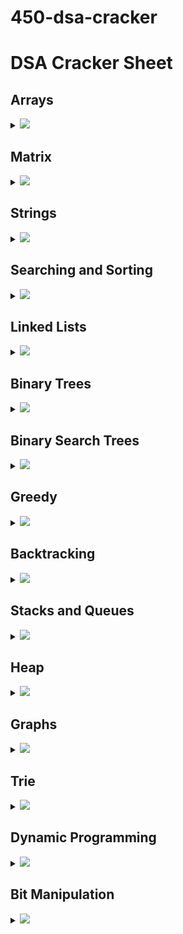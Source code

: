 # 450-dsa-cracker

<!--
<h2 id="index">Index :</h2>
<ol>
    <li><a href="#array"> Arrays</a></li>
    <li><a href="#matrix"> Matrix</a></li>
    <li><a href="#string"> Strings</a></li>
    <li><a href="#sns"> Searching & Sorting</a></li>
    <li><a href="#linkedlist"> LinkedList</a></li>
    <li><a href="#binarytrees"> Binary Trees</a></li>
    <li><a href="#bst"> Binary Search Trees</a></li>
    <li><a href="#greedy"> Greedy</a></li>
    <li><a href="#backtracking"> BackTracking</a></li>
    <li><a href="#snq"> Stacks & Queues</a></li>
    <li><a href="#heap"> Heap</a></li>
    <li><a href="#graph"> Graph</a></li>
    <li><a href="#trie"> Trie</a></li>
    <li><a href="#dp"> Dynamic Programming</a></li>
    <li><a href="#bm"> Bit Manipulation</a></li>
</ol>

` Recommended: Please solve it on “PRACTICE ” first, before moving on to the solution. `

-->

# DSA Cracker Sheet

## Arrays

<details>

<summary><img id="array" src="https://img.shields.io/badge/Arrays-36-brightgreen?style=for-the-badge"></summary>

| Topic: | Problem                                                                                                                                           |                                                              Solutions                                                               |
| :----: | ------------------------------------------------------------------------------------------------------------------------------------------------- | :----------------------------------------------------------------------------------------------------------------------------------: |
| Array  | Reverse the array                                                                                                                                 |                                                                 <->                                                                  |
| Array  | Find the maximum and minimum element in an array                                                                                                  |                                                                 <->                                                                  |
| Array  | Find the "Kth" max and min element of an array                                                                                                    |                                                                 <->                                                                  |
| Array  | Given an array which consists of only 0, 1 and 2. Sort the array without using any sorting algo                                                   |                                                                 <->                                                                  |
| Array  | Move all the negative elements to one side of the array                                                                                           |                                                                 <->                                                                  |
| Array  | Find the Union and Intersection of the two sorted arrays.                                                                                         |                                                                 <->                                                                  |
| Array  | Write a program to cyclically rotate an array by one.                                                                                             |                                                                 <->                                                                  |
| Array  | find Largest sum contiguous Subarray [V. IMP]                                                                                                     |                                                                 <->                                                                  |
| Array  | Minimise the maximum difference between heights [V.IMP]                                                                                           |                                                                 <->                                                                  |
| Array  | Minimum no. of Jumps to reach end of an array                                                                                                     |                                                                 <->                                                                  |
| Array  | find duplicate in an array of N+1 Integers                                                                                                        |                                                                 <->                                                                  |
| Array  | Merge 2 sorted arrays without using Extra space.                                                                                                  |                                                                 <->                                                                  |
| Array  | Kadane's Algo [V.V.V.V.V IMP]                                                                                                                     |                                                                 <->                                                                  |
| Array  | Merge Intervals                                                                                                                                   |                                                                 <->                                                                  |
| Array  | Next Permutation                                                                                                                                  |                                                                 <->                                                                  |
| Array  | Count Inversion                                                                                                                                   |                                                                 <->                                                                  |
| Array  | [Best time to buy and Sell stock](https://www.geeksforgeeks.org/best-time-to-buy-and-sell-stock/)                                                 |             [![](https://img.shields.io/badge/Solution-green)](./01-Arrays/arrays_17_Best_time_to_buy_and_Sell_stock.py)             |
| Array  | find all pairs on integer array whose sum is equal to given number                                                                                |                                                                 <->                                                                  |
| Array  | find common elements In 3 sorted arrays                                                                                                           |                                                                 <->                                                                  |
| Array  | Rearrange the array in alternating positive and negative items with O(1) extra space                                                              |                                                                 <->                                                                  |
| Array  | Find if there is any subarray with sum equal to 0                                                                                                 |                                                                 <->                                                                  |
| Array  | Find factorial of a large number                                                                                                                  |                                                                 <->                                                                  |
| Array  | find maximum product subarray                                                                                                                     |                                                                 <->                                                                  |
| Array  | Find longest coinsecutive subsequence                                                                                                             |                                                                 <->                                                                  |
| Array  | Given an array of size n and a number k, fin all elements that appear more than " n/k " times.                                                    |                                                                 <->                                                                  |
| Array  | Maximum profit by buying and selling a share atmost twice                                                                                         |                                                                 <->                                                                  |
| Array  | Find whether an array is a subset of another array                                                                                                |                                                                 <->                                                                  |
| Array  | Find the triplet that sum to a given value                                                                                                        |                                                                 <->                                                                  |
| Array  | Trapping Rain water problem                                                                                                                       |                                                                 <->                                                                  |
| Array  | Chocolate Distribution problem                                                                                                                    |                                                                 <->                                                                  |
| Array  | Smallest Subarray with sum greater than a given value                                                                                             |                                                                 <->                                                                  |
| Array  | [Three way partitioning of an array around a given value](https://www.geeksforgeeks.org/three-way-partitioning-of-an-array-around-a-given-range/) | [![](https://img.shields.io/badge/Solution-green)](./01-Arrays/arrays_32_Three_way_partitioning_of_an_array_around_a_given_value.py) |
| Array  | Minimum swaps required bring elements less equal K together                                                                                       |                                                                 <->                                                                  |
| Array  | Minimum no. of operations required to make an array palindrome                                                                                    |                                                                 <->                                                                  |
| Array  | Median of 2 sorted arrays of equal size                                                                                                           |                                                                 <->                                                                  |
| Array  | Median of 2 sorted arrays of different size                                                                                                       |                                                                 <->                                                                  |

</details>

## Matrix

<details>

<summary><img id="matrix" src="https://img.shields.io/badge/Matrix-10-yellow?style=for-the-badge"></summary>

| Topic: | Problem                                                                                                                |                                                                    Solutions                                                                    |
| :----: | ---------------------------------------------------------------------------------------------------------------------- | :---------------------------------------------------------------------------------------------------------------------------------------------: |
| Matrix | Spiral traversal on a Matrix                                                                                           |                                                                       <->                                                                       |
| Matrix | Search an element in a matriix                                                                                         |                                                                       <->                                                                       |
| Matrix | Find median in a row wise sorted matrix                                                                                |                                                                       <->                                                                       |
| Matrix | Find row with maximum no. of 1's                                                                                       |                                                                       <->                                                                       |
| Matrix | [Print elements in sorted order using row-column wise sorted matrix](https://www.geeksforgeeks.org/sort-given-matrix/) | [![](https://img.shields.io/badge/Solution-green)](./02-Matrix/matrix_05_Print_elements_in_sorted_order_using_row_column_wise_sorted_matrix.py) |
| Matrix | Maximum size rectangle                                                                                                 |                                                                       <->                                                                       |
| Matrix | Find a specific pair in matrix                                                                                         |                                                                       <->                                                                       |
| Matrix | Rotate matrix by 90 degrees                                                                                            |                                                                       <->                                                                       |
| Matrix | Kth smallest element in a row-cpumn wise sorted matrix                                                                 |                                                                       <->                                                                       |
| Matrix | Common elements in all rows of a given matrix                                                                          |                                                                       <->                                                                       |

</details>

## Strings

<details>

<summary><img id="string" src="https://img.shields.io/badge/String-42-orange?style=for-the-badge"></summary>

| Topic: | Problem                                                                                                                     |                                                           Solutions                                                            |
| :----: | --------------------------------------------------------------------------------------------------------------------------- | :----------------------------------------------------------------------------------------------------------------------------: |
| String | Reverse a String                                                                                                            |                                                              <->                                                               |
| String | Check whether a String is Palindrome or not                                                                                 |                                                              <->                                                               |
| String | Find Duplicate characters in a string                                                                                       |                                                              <->                                                               |
| String | Why strings are immutable in Java?                                                                                          |                                                              <->                                                               |
| String | Write a Code to check whether one string is a rotation of another                                                           |                                                              <->                                                               |
| String | Write a Program to check whether a string is a valid shuffle of two strings or not                                          |                                                              <->                                                               |
| String | Count and Say problem                                                                                                       |                                                              <->                                                               |
| String | Write a program to find the longest Palindrome in a string.[ Longest palindromic Substring]                                 |                                                              <->                                                               |
| String | Find Longest Recurring Subsequence in String                                                                                |                                                              <->                                                               |
| String | Print all Subsequences of a string.                                                                                         |                                                              <->                                                               |
| String | Print all the permutations of the given string                                                                              |                                                              <->                                                               |
| String | Split the Binary string into two substring with equal 0’s and 1’s                                                           |                                                              <->                                                               |
| String | Word Wrap Problem [VERY IMP].                                                                                               |                                                              <->                                                               |
| String | EDIT Distance [Very Imp]                                                                                                    |                                                              <->                                                               |
| String | Find next greater number with same set of digits. [Very Very IMP]                                                           |                                                              <->                                                               |
| String | Balanced Parenthesis problem.[Imp]                                                                                          |                                                              <->                                                               |
| String | Word break Problem[ Very Imp]                                                                                               |                                                              <->                                                               |
| String | Rabin Karp Algo                                                                                                             |                                                              <->                                                               |
| String | KMP Algo                                                                                                                    |                                                              <->                                                               |
| String | Convert a Sentence into its equivalent mobile numeric keypad sequence.                                                      |                                                              <->                                                               |
| String | Minimum number of bracket reversals needed to make an expression balanced.                                                  |                                                              <->                                                               |
| String | Count All Palindromic Subsequence in a given String.                                                                        |                                                              <->                                                               |
| String | Count of number of given string in 2D character array                                                                       |                                                              <->                                                               |
| String | Search a Word in a 2D Grid of characters.                                                                                   |                                                              <->                                                               |
| String | Boyer Moore Algorithm for Pattern Searching.                                                                                |                                                              <->                                                               |
| String | Converting Roman Numerals to Decimal                                                                                        |                                                              <->                                                               |
| String | Longest Common Prefix                                                                                                       |                                                              <->                                                               |
| String | [Number of flips to make binary string alternate](https://www.geeksforgeeks.org/number-flips-make-binary-string-alternate/) | [![](https://img.shields.io/badge/Solution-green)](./03-Strings/strings_28_Number_of_flips_to_make_binary_string_alternate.py) |
| String | Find the first repeated word in string.                                                                                     |                                                              <->                                                               |
| String | Minimum number of swaps for bracket balancing.                                                                              |                                                              <->                                                               |
| String | Find the longest common subsequence between two strings.                                                                    |                                                              <->                                                               |
| String | Program to generate all possible valid IP addresses from given string.                                                      |                                                              <->                                                               |
| String | Write a program tofind the smallest window that contains all characters of string itself.                                   |                                                              <->                                                               |
| String | Rearrange characters in a string such that no two adjacent are same                                                         |                                                              <->                                                               |
| String | Minimum characters to be added at front to make string palindrome                                                           |                                                              <->                                                               |
| String | Given a sequence of words, print all anagrams together                                                                      |                                                              <->                                                               |
| String | Find the smallest window in a string containing all characters of another string                                            |                                                              <->                                                               |
| String | Recursively remove all adjacent duplicates                                                                                  |                                                              <->                                                               |
| String | String matching where one string contains wildcard characters                                                               |                                                              <->                                                               |
| String | Function to find Number of customers who could not get a computer                                                           |                                                              <->                                                               |
| String | Transform One String to Another using Minimum Number of Given Operation                                                     |                                                              <->                                                               |
| String | Check if two given strings are isomorphic to each other                                                                     |                                                              <->                                                               |
| String | Recursively print all sentences that can be formed from list of word lists                                                  |                                                              <->                                                               |

</details>

## Searching and Sorting

<details>

<summary><img id="sns" src="https://img.shields.io/badge/Searching_&_Sorting-36-red?style=for-the-badge"></summary>

|       Topic:        | Problem                                                                                                         |                                                                    Solutions                                                                     |
| :-----------------: | --------------------------------------------------------------------------------------------------------------- | :----------------------------------------------------------------------------------------------------------------------------------------------: |
| Searching & Sorting | Find first and last positions of an element in a sorted array                                                   |                                                                       <->                                                                        |
| Searching & Sorting | Find a Fixed Point (Value equal to index) in a given array                                                      |                                                                       <->                                                                        |
| Searching & Sorting | Search in a rotated sorted array                                                                                |                                                                       <->                                                                        |
| Searching & Sorting | square root of an integer                                                                                       |                                                                       <->                                                                        |
| Searching & Sorting | Maximum and minimum of an array using minimum number of comparisons                                             |                                                                       <->                                                                        |
| Searching & Sorting | Optimum location of point to minimize total distance                                                            |                                                                       <->                                                                        |
| Searching & Sorting | Find the repeating and the missing                                                                              |                                                                       <->                                                                        |
| Searching & Sorting | find majority element                                                                                           |                                                                       <->                                                                        |
| Searching & Sorting | Searching in an array where adjacent differ by at most k                                                        |                                                                       <->                                                                        |
| Searching & Sorting | find a pair with a given difference                                                                             |                                                                       <->                                                                        |
| Searching & Sorting | find four elements that sum to a given value                                                                    |                                                                       <->                                                                        |
| Searching & Sorting | maximum sum such that no 2 elements are adjacent                                                                |                                                                       <->                                                                        |
| Searching & Sorting | Count triplet with sum smaller than a given value                                                               |                                                                       <->                                                                        |
| Searching & Sorting | merge 2 sorted arrays                                                                                           |                                                                       <->                                                                        |
| Searching & Sorting | print all subarrays with 0 sum                                                                                  |                                                                       <->                                                                        |
| Searching & Sorting | Product array Puzzle                                                                                            |                                                                       <->                                                                        |
| Searching & Sorting | [Sort array according to count of set bits](https://www.geeksforgeeks.org/sort-array-according-count-set-bits/) | [![](https://img.shields.io/badge/Solution-green)](./04-Searching&Sorting/searching_and_sorting_17_Sort_array_according_to_count_of_set_bits.py) |
| Searching & Sorting | minimum no. of swaps required to sort the array                                                                 |                                                                       <->                                                                        |
| Searching & Sorting | Bishu and Soldiers                                                                                              |                                                                       <->                                                                        |
| Searching & Sorting | Rasta and Kheshtak                                                                                              |                                                                       <->                                                                        |
| Searching & Sorting | Kth smallest number again                                                                                       |                                                                       <->                                                                        |
| Searching & Sorting | Find pivot element in a sorted array                                                                            |                                                                       <->                                                                        |
| Searching & Sorting | K-th Element of Two Sorted Arrays                                                                               |                                                                       <->                                                                        |
| Searching & Sorting | Aggressive cows                                                                                                 |                                                                       <->                                                                        |
| Searching & Sorting | Book Allocation Problem                                                                                         |                                                                       <->                                                                        |
| Searching & Sorting | EKOSPOJ:                                                                                                        |                                                                       <->                                                                        |
| Searching & Sorting | Job Scheduling Algo                                                                                             |                                                                       <->                                                                        |
| Searching & Sorting | Missing Number in AP                                                                                            |                                                                       <->                                                                        |
| Searching & Sorting | Smallest number with atleastn trailing zeroes infactorial                                                       |                                                                       <->                                                                        |
| Searching & Sorting | Painters Partition Problem:                                                                                     |                                                                       <->                                                                        |
| Searching & Sorting | ROTI-Prata SPOJ                                                                                                 |                                                                       <->                                                                        |
| Searching & Sorting | DoubleHelix SPOJ                                                                                                |                                                                       <->                                                                        |
| Searching & Sorting | Subset Sums                                                                                                     |                                                                       <->                                                                        |
| Searching & Sorting | Findthe inversion count                                                                                         |                                                                       <->                                                                        |
| Searching & Sorting | Implement Merge-sort in-place                                                                                   |                                                                       <->                                                                        |
| Searching & Sorting | Partitioning and Sorting Arrays with Many Repeated Entries                                                      |                                                                       <->                                                                        |

</details>

## Linked Lists

<details>

<summary><img id="linkedlist" src="https://img.shields.io/badge/Linked_List-36-blue?style=for-the-badge"></summary>

|   Topic:   | Problem                                                                                      |                                                     Solutions                                                     |
| :--------: | -------------------------------------------------------------------------------------------- | :---------------------------------------------------------------------------------------------------------------: |
| LinkedList | Write a Program to reverse the Linked List. (Both Iterative and recursive)                   |                                                        <->                                                        |
| LinkedList | Reverse a Linked List in group of Given Size. [Very Imp]                                     |                                                        <->                                                        |
| LinkedList | Write a program to Detect loop in a linked list.                                             |                                                        <->                                                        |
| LinkedList | Write a program to Delete loop in a linked list.                                             |                                                        <->                                                        |
| LinkedList | Find the starting point of the loop.                                                         |                                                        <->                                                        |
| LinkedList | Remove Duplicates in a sorted Linked List.                                                   |                                                        <->                                                        |
| LinkedList | Remove Duplicates in a Un-sorted Linked List.                                                |                                                        <->                                                        |
| LinkedList | Write a Program to Move the last element to Front in a Linked List.                          |                                                        <->                                                        |
| LinkedList | Add “1” to a number represented as a Linked List.                                            |                                                        <->                                                        |
| LinkedList | Add two numbers represented by linked lists.                                                 |                                                        <->                                                        |
| LinkedList | Intersection of two Sorted Linked List.                                                      |                                                        <->                                                        |
| LinkedList | Intersection Point of two Linked Lists.                                                      |                                                        <->                                                        |
| LinkedList | Merge Sort For Linked lists.[Very Important]                                                 |                                                        <->                                                        |
| LinkedList | Quicksort for Linked Lists.[Very Important]                                                  |                                                        <->                                                        |
| LinkedList | Find the middle Element of a linked list.                                                    |                                                        <->                                                        |
| LinkedList | Check if a linked list is a circular linked list.                                            |                                                        <->                                                        |
| LinkedList | Split a Circular linked list into two halves.                                                |                                                        <->                                                        |
| LinkedList | Write a Program to check whether the Singly Linked list is a palindrome or not.              |                                                        <->                                                        |
| LinkedList | Deletion from a Circular Linked List.                                                        |                                                        <->                                                        |
| LinkedList | [Reverse a Doubly Linked list.](https://www.geeksforgeeks.org/reverse-a-doubly-linked-list/) | [![](https://img.shields.io/badge/Solution-green)](./05-LinkedList/linkedlist_20_Reverse_a_Doubly_Linked_list.py) |
| LinkedList | Find pairs with a given sum in a DLL.                                                        |                                                        <->                                                        |
| LinkedList | Count triplets in a sorted DLL whose sum is equal to given value “X”.                        |                                                        <->                                                        |
| LinkedList | Sort a “k”sorted Doubly Linked list.[Very IMP]                                               |                                                        <->                                                        |
| LinkedList | Rotate DoublyLinked list by N nodes.                                                         |                                                        <->                                                        |
| LinkedList | Rotate a Doubly Linked list in group of Given Size.[Very IMP]                                |                                                        <->                                                        |
| LinkedList | Can we reverse a linked list in less than O(n) ?                                             |                                                        <->                                                        |
| LinkedList | Why Quicksort is preferred for. Arrays and Merge Sort for LinkedLists ?                      |                                                        <->                                                        |
| LinkedList | Flatten a Linked List                                                                        |                                                        <->                                                        |
| LinkedList | Sort a LL of 0's, 1's and 2's                                                                |                                                        <->                                                        |
| LinkedList | Clone a linked list with next and random pointer                                             |                                                        <->                                                        |
| LinkedList | Merge K sorted Linked list                                                                   |                                                        <->                                                        |
| LinkedList | Multiply 2 no. represented by LL                                                             |                                                        <->                                                        |
| LinkedList | Delete nodes which have a greater value on right side                                        |                                                        <->                                                        |
| LinkedList | Segregate even and odd nodes in a Linked List                                                |                                                        <->                                                        |
| LinkedList | Program for n’th node from the end of a Linked List                                          |                                                        <->                                                        |
| LinkedList | Find the first non-repeating character from a stream of characters                           |                                                        <->                                                        |

</details>

## Binary Trees

<details>

<summary><img id="binarytrees" src="https://img.shields.io/badge/Binary_Trees-35-bluevoilet?style=for-the-badge"></summary>

|    Topic:    | Problem                                                                           |                                                 Solutions                                                  |
| :----------: | --------------------------------------------------------------------------------- | :--------------------------------------------------------------------------------------------------------: |
| Binary Trees | level order traversal                                                             |                                                    <->                                                     |
| Binary Trees | Reverse Level Order traversal                                                     |                                                    <->                                                     |
| Binary Trees | Height of a tree                                                                  |                                                    <->                                                     |
| Binary Trees | Diameter of a tree                                                                |                                                    <->                                                     |
| Binary Trees | Mirror of a tree                                                                  |                                                    <->                                                     |
| Binary Trees | Inorder Traversal of a tree both using recursion and Iteration                    |                                                    <->                                                     |
| Binary Trees | Preorder Traversal of a tree both using recursion and Iteration                   |                                                    <->                                                     |
| Binary Trees | Postorder Traversal of a tree both using recursion and Iteration                  |                                                    <->                                                     |
| Binary Trees | [Left View of a tree](https://www.geeksforgeeks.org/print-left-view-binary-tree/) | [![](https://img.shields.io/badge/Solution-green)](./06-BinaryTrees/binarytrees_09_Left_View_of_a_tree.py) |
| Binary Trees | Right View of Tree                                                                |                                                    <->                                                     |
| Binary Trees | Top View of a tree                                                                |                                                    <->                                                     |
| Binary Trees | Bottom View of a tree                                                             |                                                    <->                                                     |
| Binary Trees | Zig-Zag traversal of a binary tree                                                |                                                    <->                                                     |
| Binary Trees | Check if a tree is balanced or not                                                |                                                    <->                                                     |
| Binary Trees | Diagnol Traversal of a Binary tree                                                |                                                    <->                                                     |
| Binary Trees | Boundary traversal of a Binary tree                                               |                                                    <->                                                     |
| Binary Trees | Construct Binary Tree from String with Bracket Representation                     |                                                    <->                                                     |
| Binary Trees | Convert Binary tree into Doubly Linked List                                       |                                                    <->                                                     |
| Binary Trees | Convert Binary tree into Sum tree                                                 |                                                    <->                                                     |
| Binary Trees | Construct Binary tree from Inorder and preorder traversal                         |                                                    <->                                                     |
| Binary Trees | Find minimum swaps required to convert a Binary tree into BST                     |                                                    <->                                                     |
| Binary Trees | Check if Binary tree is Sum tree or not                                           |                                                    <->                                                     |
| Binary Trees | Check if all leaf nodes are at same level or not                                  |                                                    <->                                                     |
| Binary Trees | Check if a Binary Tree contains duplicate subtrees of size 2 or more [ IMP ]      |                                                    <->                                                     |
| Binary Trees | Check if 2 trees are mirror or not                                                |                                                    <->                                                     |
| Binary Trees | Sum of Nodes on the Longest path from root to leaf node                           |                                                    <->                                                     |
| Binary Trees | Check if given graph is tree or not. [ IMP ]                                      |                                                    <->                                                     |
| Binary Trees | Find Largest subtree sum in a tree                                                |                                                    <->                                                     |
| Binary Trees | Maximum Sum of nodes in Binary tree such that no two are adjacent                 |                                                    <->                                                     |
| Binary Trees | Print all "K" Sum paths in a Binary tree                                          |                                                    <->                                                     |
| Binary Trees | Find LCA in a Binary tree                                                         |                                                    <->                                                     |
| Binary Trees | Find distance between 2 nodes in a Binary tree                                    |                                                    <->                                                     |
| Binary Trees | Kth Ancestor of node in a Binary tree                                             |                                                    <->                                                     |
| Binary Trees | Find all Duplicate subtrees in a Binary tree [ IMP ]                              |                                                    <->                                                     |
| Binary Trees | Tree Isomorphism Problem                                                          |                                                    <->                                                     |

</details>

## Binary Search Trees

<details>

<summary><img id="bst" src="https://img.shields.io/badge/Binary_Search_Trees-22-yellowgreen?style=for-the-badge"></summary>

|       Topic:        | Problem                                                                                                |                                                        Solutions                                                         |
| :-----------------: | ------------------------------------------------------------------------------------------------------ | :----------------------------------------------------------------------------------------------------------------------: |
| Binary Search Trees | [Find a value in a BST](https://www.geeksforgeeks.org/binary-search-tree-set-1-search-and-insertion/#) | [![](https://img.shields.io/badge/Solution-green)](./07-BinarySearchTrees/binarysearchtrees_01_Find_a_value_in_a_BST.py) |
| Binary Search Trees | Deletion of a node in a BST                                                                            |                                                           <->                                                            |
| Binary Search Trees | Find min and max value in a BST                                                                        |                                                           <->                                                            |
| Binary Search Trees | Find inorder successor and inorder predecessor in a BST                                                |                                                           <->                                                            |
| Binary Search Trees | Check if a tree is a BST or not                                                                        |                                                           <->                                                            |
| Binary Search Trees | Populate Inorder successor of all nodes                                                                |                                                           <->                                                            |
| Binary Search Trees | Find LCA of 2 nodes in a BST                                                                           |                                                           <->                                                            |
| Binary Search Trees | Construct BST from preorder traversal                                                                  |                                                           <->                                                            |
| Binary Search Trees | Convert Binary tree into BST                                                                           |                                                           <->                                                            |
| Binary Search Trees | Convert a normal BST into a Balanced BST                                                               |                                                           <->                                                            |
| Binary Search Trees | Merge two BST [ V.V.V>IMP ]                                                                            |                                                           <->                                                            |
| Binary Search Trees | Find Kth largest element in a BST                                                                      |                                                           <->                                                            |
| Binary Search Trees | Find Kth smallest element in a BST                                                                     |                                                           <->                                                            |
| Binary Search Trees | Count pairs from 2 BST whose sum is equal to given value "X"                                           |                                                           <->                                                            |
| Binary Search Trees | Find the median of BST in O(n) time and O(1) space                                                     |                                                           <->                                                            |
| Binary Search Trees | Count BST ndoes that lie in a given range                                                              |                                                           <->                                                            |
| Binary Search Trees | Replace every element with the least greater element on its right                                      |                                                           <->                                                            |
| Binary Search Trees | Given "n" appointments, find the conflicting appointments                                              |                                                           <->                                                            |
| Binary Search Trees | Check preorder is valid or not                                                                         |                                                           <->                                                            |
| Binary Search Trees | Check whether BST contains Dead end                                                                    |                                                           <->                                                            |
| Binary Search Trees | Largest BST in a Binary Tree [ V.V.V.V.V IMP ]                                                         |                                                           <->                                                            |
| Binary Search Trees | Flatten BST to sorted list                                                                             |                                                           <->                                                            |

</details>

## Greedy

<details>

<summary><img id="greedy" src="https://img.shields.io/badge/Greedy-35-green?style=for-the-badge"> </summary>

| Topic: | Problem                                                                                 | Solutions |
| :----: | --------------------------------------------------------------------------------------- | :-------: |
| Greedy | Activity Selection Problem                                                              |    <->    |
| Greedy | Job SequencingProblem                                                                   |    <->    |
| Greedy | Huffman Coding                                                                          |    <->    |
| Greedy | Water Connection Problem                                                                |    <->    |
| Greedy | Fractional Knapsack Problem                                                             |    <->    |
| Greedy | Greedy Algorithm to find Minimum number of Coins                                        |    <->    |
| Greedy | Maximum trains for which stoppage can be provided                                       |    <->    |
| Greedy | Minimum Platforms Problem                                                               |    <->    |
| Greedy | Buy Maximum Stocks if i stocks can be bought on i-th day                                |    <->    |
| Greedy | Find the minimum and maximum amount to buy all N candies                                |    <->    |
| Greedy | Minimize Cash Flow among a given set of friends who have borrowed money from each other |    <->    |
| Greedy | Minimum Cost to cut a board into squares                                                |    <->    |
| Greedy | Check if it is possible to survive on Island                                            |    <->    |
| Greedy | Find maximum meetings in one room                                                       |    <->    |
| Greedy | Maximum product subset of an array                                                      |    <->    |
| Greedy | Maximize array sum after K negations                                                    |    <->    |
| Greedy | Maximize the sum of arr[i]\*i                                                           |    <->    |
| Greedy | Maximum sum of absolute difference of an array                                          |    <->    |
| Greedy | Maximize sum of consecutive differences in a circular array                             |    <->    |
| Greedy | Minimum sum of absolute difference of pairs of two arrays                               |    <->    |
| Greedy | Program for Shortest Job First (or SJF) CPU Scheduling                                  |    <->    |
| Greedy | Program for Least Recently Used (LRU) Page Replacement algorithm                        |    <->    |
| Greedy | Smallest subset with sum greater than all other elements                                |    <->    |
| Greedy | Chocolate Distribution Problem                                                          |    <->    |
| Greedy | DEFKIN -Defense of a Kingdom                                                            |    <->    |
| Greedy | DIEHARD -DIE HARD                                                                       |    <->    |
| Greedy | GERGOVIA -Wine trading in Gergovia                                                      |    <->    |
| Greedy | Picking Up Chicks                                                                       |    <->    |
| Greedy | CHOCOLA –Chocolate                                                                      |    <->    |
| Greedy | ARRANGE -Arranging Amplifiers                                                           |    <->    |
| Greedy | K Centers Problem                                                                       |    <->    |
| Greedy | Minimum Cost of ropes                                                                   |    <->    |
| Greedy | Find smallest number with given number of digits and sum of digits                      |    <->    |
| Greedy | Rearrange characters in a string such that no two adjacent are same                     |    <->    |
| Greedy | Find maximum sum possible equal sum of three stacks                                     |    <->    |

</details>

## Backtracking

<details>

<summary><img id="backtracking" src="https://img.shields.io/badge/Back_Tracking-19-yellow?style=for-the-badge"> </summary>

|    Topic:    | Problem                                                                | Solutions |
| :----------: | ---------------------------------------------------------------------- | :-------: |
| BackTracking | Rat in a maze Problem                                                  |    <->    |
| BackTracking | Printing all solutions in N-Queen Problem                              |    <->    |
| BackTracking | Word Break Problem using Backtracking                                  |    <->    |
| BackTracking | Remove Invalid Parentheses                                             |    <->    |
| BackTracking | Sudoku Solver                                                          |    <->    |
| BackTracking | m Coloring Problem                                                     |    <->    |
| BackTracking | Print all palindromic partitions of a string                           |    <->    |
| BackTracking | Subset Sum Problem                                                     |    <->    |
| BackTracking | The Knight’s tour problem                                              |    <->    |
| BackTracking | Tug of War                                                             |    <->    |
| BackTracking | Find shortest safe route in a path with landmines                      |    <->    |
| BackTracking | Combinational Sum                                                      |    <->    |
| BackTracking | Find Maximum number possible by doing at-most K swaps                  |    <->    |
| BackTracking | Print all permutations of a string                                     |    <->    |
| BackTracking | Find if there is a path of more than k length from a source            |    <->    |
| BackTracking | Longest Possible Route in a Matrix with Hurdles                        |    <->    |
| BackTracking | Print all possible paths from top left to bottom right of a mXn matrix |    <->    |
| BackTracking | Partition of a set intoK subsets with equal sum                        |    <->    |
| BackTracking | Find the K-th Permutation Sequence of first N natural numbers          |    <->    |

</details>

## Stacks and Queues

<details>

<summary><img id="snq" src="https://img.shields.io/badge/Stacks_&_Queues-38-red?style=for-the-badge"> </summary>

|     Topic:      | Problem                                                                                       | Solutions |
| :-------------: | --------------------------------------------------------------------------------------------- | :-------: |
| Stacks & Queues | Implement Stack from Scratch                                                                  |    <->    |
| Stacks & Queues | Implement Queue from Scratch                                                                  |    <->    |
| Stacks & Queues | Implement 2 stack in an array                                                                 |    <->    |
| Stacks & Queues | find the middle element of a stack                                                            |    <->    |
| Stacks & Queues | Implement "N" stacks in an Array                                                              |    <->    |
| Stacks & Queues | Check the expression has valid or Balanced parenthesis or not.                                |    <->    |
| Stacks & Queues | Reverse a String using Stack                                                                  |    <->    |
| Stacks & Queues | Design a Stack that supports getMin() in O(1) time and O(1) extra space.                      |    <->    |
| Stacks & Queues | Find the next Greater element                                                                 |    <->    |
| Stacks & Queues | The celebrity Problem                                                                         |    <->    |
| Stacks & Queues | Arithmetic Expression evaluation                                                              |    <->    |
| Stacks & Queues | Evaluation of Postfix expression                                                              |    <->    |
| Stacks & Queues | Implement a method to insert an element at its bottom without using any other data structure. |    <->    |
| Stacks & Queues | Reverse a stack using recursion                                                               |    <->    |
| Stacks & Queues | Sort a Stack using recursion                                                                  |    <->    |
| Stacks & Queues | Merge Overlapping Intervals                                                                   |    <->    |
| Stacks & Queues | Largest rectangular Area in Histogram                                                         |    <->    |
| Stacks & Queues | Length of the Longest Valid Substring                                                         |    <->    |
| Stacks & Queues | Expression contains redundant bracket or not                                                  |    <->    |
| Stacks & Queues | Implement Stack using Queue                                                                   |    <->    |
| Stacks & Queues | Implement Stack using Deque                                                                   |    <->    |
| Stacks & Queues | Stack Permutations (Check if an array is stack permutation of other)                          |    <->    |
| Stacks & Queues | Implement Queue using Stack                                                                   |    <->    |
| Stacks & Queues | Implement "n" queue in an array                                                               |    <->    |
| Stacks & Queues | Implement a Circular queue                                                                    |    <->    |
| Stacks & Queues | LRU Cache Implementationa                                                                     |    <->    |
| Stacks & Queues | Reverse a Queue using recursion                                                               |    <->    |
| Stacks & Queues | Reverse the first “K” elements of a queue                                                     |    <->    |
| Stacks & Queues | Interleave the first half of the queue with second half                                       |    <->    |
| Stacks & Queues | Find the first circular tour that visits all Petrol Pumps                                     |    <->    |
| Stacks & Queues | Minimum time required to rot all oranges                                                      |    <->    |
| Stacks & Queues | Distance of nearest cell having 1 in a binary matrix                                          |    <->    |
| Stacks & Queues | First negative integer in every window of size “k”                                            |    <->    |
| Stacks & Queues | Check if all levels of two trees are anagrams or not.                                         |    <->    |
| Stacks & Queues | Sum of minimum and maximum elements of all subarrays of size “k”.                             |    <->    |
| Stacks & Queues | Minimum sum of squares of character counts in a given string after removing “k” characters.   |    <->    |
| Stacks & Queues | Queue based approach or first non-repeating character in a stream.                            |    <->    |
| Stacks & Queues | Next Smaller Element                                                                          |    <->    |

</details>

## Heap

<details>

<summary><img id="heap" src="https://img.shields.io/badge/Heap-18-orange?style=for-the-badge"></summary>

| Topic: | Problem                                                              | Solutions |
| :----: | -------------------------------------------------------------------- | :-------: |
|  Heap  | Implement a Maxheap/MinHeap using arrays and recursion.              |    <->    |
|  Heap  | Sort an Array using heap. (HeapSort)                                 |    <->    |
|  Heap  | Maximum of all subarrays of size k.                                  |    <->    |
|  Heap  | “k” largest element in an array                                      |    <->    |
|  Heap  | Kth smallest and largest element in an unsorted array                |    <->    |
|  Heap  | Merge “K” sorted arrays. [ IMP ]                                     |    <->    |
|  Heap  | Merge 2 Binary Max Heaps                                             |    <->    |
|  Heap  | Kth largest sum continuous subarrays                                 |    <->    |
|  Heap  | Leetcode- reorganize strings                                         |    <->    |
|  Heap  | Merge “K” Sorted Linked Lists [V.IMP]                                |    <->    |
|  Heap  | Smallest range in “K” Lists                                          |    <->    |
|  Heap  | Median in a stream of Integers                                       |    <->    |
|  Heap  | Check if a Binary Tree is Heap                                       |    <->    |
|  Heap  | Connect “n” ropes with minimum cost                                  |    <->    |
|  Heap  | Convert BST to Min Heap                                              |    <->    |
|  Heap  | Convert min heap to max heap                                         |    <->    |
|  Heap  | Rearrange characters in a string such that no two adjacent are same. |    <->    |
|  Heap  | Minimum sum of two numbers formed from digits of an array            |    <->    |

</details>

## Graphs

<details>

<summary><img id="graph" src="https://img.shields.io/badge/Graph-44-orange?style=for-the-badge"></summary>

| Topic: | Problem                                                                                    | Solutions |
| :----: | ------------------------------------------------------------------------------------------ | :-------: |
| Graph  | Create a Graph, print it                                                                   |    <->    |
| Graph  | Implement BFS algorithm                                                                    |    <->    |
| Graph  | Implement DFS Algo                                                                         |    <->    |
| Graph  | Detect Cycle in Directed Graph using BFS/DFS Algo                                          |    <->    |
| Graph  | Detect Cycle in UnDirected Graph using BFS/DFS Algo                                        |    <->    |
| Graph  | Search in a Maze                                                                           |    <->    |
| Graph  | Minimum Step by Knight                                                                     |    <->    |
| Graph  | flood fill algo                                                                            |    <->    |
| Graph  | Clone a graph                                                                              |    <->    |
| Graph  | Making wired Connections                                                                   |    <->    |
| Graph  | word Ladder                                                                                |    <->    |
| Graph  | Dijkstra algo                                                                              |    <->    |
| Graph  | Implement Topological Sort                                                                 |    <->    |
| Graph  | Minimum time taken by each job to be completed given by a Directed Acyclic Graph           |    <->    |
| Graph  | Find whether it is possible to finish all tasks or not from given dependencies             |    <->    |
| Graph  | Find the no. of Isalnds                                                                    |    <->    |
| Graph  | Given a sorted Dictionary of an Alien Language, find order of characters                   |    <->    |
| Graph  | Implement Kruksal’sAlgorithm                                                               |    <->    |
| Graph  | Implement Prim’s Algorithm                                                                 |    <->    |
| Graph  | Total no. of Spanning tree in a graph                                                      |    <->    |
| Graph  | Implement Bellman Ford Algorithm                                                           |    <->    |
| Graph  | Implement Floyd warshallAlgorithm                                                          |    <->    |
| Graph  | Travelling Salesman Problem                                                                |    <->    |
| Graph  | Graph ColouringProblem                                                                     |    <->    |
| Graph  | Snake and Ladders Problem                                                                  |    <->    |
| Graph  | Find bridge in a graph                                                                     |    <->    |
| Graph  | Count Strongly connected Components(Kosaraju Algo)                                         |    <->    |
| Graph  | Check whether a graph is Bipartite or Not                                                  |    <->    |
| Graph  | Detect Negative cycle in a graph                                                           |    <->    |
| Graph  | Longest path in a Directed Acyclic Graph                                                   |    <->    |
| Graph  | Journey to the Moon                                                                        |    <->    |
| Graph  | Cheapest Flights Within K Stops                                                            |    <->    |
| Graph  | Oliver and the Game                                                                        |    <->    |
| Graph  | Water Jug problem using BFS                                                                |    <->    |
| Graph  | Water Jug problem using BFS                                                                |    <->    |
| Graph  | Find if there is a path of more thank length from a source                                 |    <->    |
| Graph  | M-ColouringProblem                                                                         |    <->    |
| Graph  | Minimum edges to reverse o make path from source to destination                            |    <->    |
| Graph  | Paths to travel each nodes using each edge(Seven Bridges)                                  |    <->    |
| Graph  | Vertex Cover Problem                                                                       |    <->    |
| Graph  | Chinese Postman or Route Inspection                                                        |    <->    |
| Graph  | Number of Triangles in a Directed and Undirected Graph                                     |    <->    |
| Graph  | Minimise the cashflow among a given set of friends who have borrowed money from each other |    <->    |
| Graph  | Two Clique Problem                                                                         |    <->    |

</details>

## Trie

<details>

<summary><img id="trie" src="https://img.shields.io/badge/Trie-06-blue?style=for-the-badge"></summary>

| Topic: | Problem                                                    | Solutions |
| :----: | ---------------------------------------------------------- | :-------: |
|  Trie  | Construct a trie from scratch                              |    <->    |
|  Trie  | Find shortest unique prefix for every word in a given list |    <->    |
|  Trie  | Word Break Problem \| (Trie solution)                      |    <->    |
|  Trie  | Given a sequence of words, print all anagrams together     |    <->    |
|  Trie  | Implement a Phone Directory                                |    <->    |
|  Trie  | Print unique rows in a given boolean matrix                |    <->    |

</details>

## Dynamic Programming

<details>

<summary><img id="dp" src="https://img.shields.io/badge/ Dynamic_Programming-60-ff69b4?style=for-the-badge"></summary>

|       Topic:        | Problem                                                                                              | Solutions |
| :-----------------: | ---------------------------------------------------------------------------------------------------- | :-------: |
| Dynamic Programming | Coin ChangeProblem                                                                                   |    <->    |
| Dynamic Programming | Knapsack Problem                                                                                     |    <->    |
| Dynamic Programming | Binomial CoefficientProblem                                                                          |    <->    |
| Dynamic Programming | Permutation CoefficientProblem                                                                       |    <->    |
| Dynamic Programming | Program for nth Catalan Number                                                                       |    <->    |
| Dynamic Programming | Matrix Chain Multiplication                                                                          |    <->    |
| Dynamic Programming | Edit Distance                                                                                        |    <->    |
| Dynamic Programming | Subset Sum Problem                                                                                   |    <->    |
| Dynamic Programming | Friends Pairing Problem                                                                              |    <->    |
| Dynamic Programming | Gold Mine Problem                                                                                    |    <->    |
| Dynamic Programming | Assembly Line SchedulingProblem                                                                      |    <->    |
| Dynamic Programming | Painting the Fenceproblem                                                                            |    <->    |
| Dynamic Programming | Maximize The Cut Segments                                                                            |    <->    |
| Dynamic Programming | Longest Common Subsequence                                                                           |    <->    |
| Dynamic Programming | Longest Repeated Subsequence                                                                         |    <->    |
| Dynamic Programming | Longest Increasing Subsequence                                                                       |    <->    |
| Dynamic Programming | Space Optimized Solution of LCS                                                                      |    <->    |
| Dynamic Programming | LCS (Longest Common Subsequence) of three strings                                                    |    <->    |
| Dynamic Programming | Maximum Sum Increasing Subsequence                                                                   |    <->    |
| Dynamic Programming | Count all subsequences having product less than K                                                    |    <->    |
| Dynamic Programming | Longest subsequence such that difference between adjacent is one                                     |    <->    |
| Dynamic Programming | Maximum subsequence sum such that no three are consecutive                                           |    <->    |
| Dynamic Programming | Egg Dropping Problem                                                                                 |    <->    |
| Dynamic Programming | Maximum Length Chain of Pairs                                                                        |    <->    |
| Dynamic Programming | Maximum size square sub-matrix with all 1s                                                           |    <->    |
| Dynamic Programming | Maximum sum of pairs with specific difference                                                        |    <->    |
| Dynamic Programming | Min Cost PathProblem                                                                                 |    <->    |
| Dynamic Programming | Maximum difference of zeros and ones in binary string                                                |    <->    |
| Dynamic Programming | Minimum number of jumps to reach end                                                                 |    <->    |
| Dynamic Programming | Minimum cost to fill given weight in a bag                                                           |    <->    |
| Dynamic Programming | Minimum removals from array to make max –min <= K                                                    |    <->    |
| Dynamic Programming | Longest Common Substring                                                                             |    <->    |
| Dynamic Programming | Count number of ways to reacha given score in a game                                                 |    <->    |
| Dynamic Programming | Count Balanced Binary Trees of Height h                                                              |    <->    |
| Dynamic Programming | LargestSum Contiguous Subarray [V>V>V>V IMP ]                                                        |    <->    |
| Dynamic Programming | Smallest sum contiguous subarray                                                                     |    <->    |
| Dynamic Programming | Unbounded Knapsack (Repetition of items allowed)                                                     |    <->    |
| Dynamic Programming | Word Break Problem                                                                                   |    <->    |
| Dynamic Programming | Largest Independent Set Problem                                                                      |    <->    |
| Dynamic Programming | Partition problem                                                                                    |    <->    |
| Dynamic Programming | Longest Palindromic Subsequence                                                                      |    <->    |
| Dynamic Programming | Count All Palindromic Subsequence in a given String                                                  |    <->    |
| Dynamic Programming | Longest Palindromic Substring                                                                        |    <->    |
| Dynamic Programming | Longest alternating subsequence                                                                      |    <->    |
| Dynamic Programming | Weighted Job Scheduling                                                                              |    <->    |
| Dynamic Programming | Coin game winner where every player has three choices                                                |    <->    |
| Dynamic Programming | Count Derangements (Permutation such that no element appears in its original position) [ IMPORTANT ] |    <->    |
| Dynamic Programming | Maximum profit by buying and selling a share at most twice [ IMP ]                                   |    <->    |
| Dynamic Programming | Optimal Strategy for a Game                                                                          |    <->    |
| Dynamic Programming | Optimal Binary Search Tree                                                                           |    <->    |
| Dynamic Programming | Palindrome PartitioningProblem                                                                       |    <->    |
| Dynamic Programming | Word Wrap Problem                                                                                    |    <->    |
| Dynamic Programming | Mobile Numeric Keypad Problem [ IMP ]                                                                |    <->    |
| Dynamic Programming | Boolean Parenthesization Problem                                                                     |    <->    |
| Dynamic Programming | Largest rectangular sub-matrix whose sum is 0                                                        |    <->    |
| Dynamic Programming | Largest area rectangular sub-matrix with equal number of 1’s and 0’s [ IMP ]                         |    <->    |
| Dynamic Programming | Maximum sum rectangle in a 2D matrix                                                                 |    <->    |
| Dynamic Programming | Maximum profit by buying and selling a share at most k times                                         |    <->    |
| Dynamic Programming | Find if a string is interleaved of two other strings                                                 |    <->    |
| Dynamic Programming | Maximum Length of Pair Chain                                                                         |    <->    |

</details>

## Bit Manipulation

<details>

<summary><img id="bm" src="https://img.shields.io/badge/Bit_Manipulation-10-bluevoilet?style=for-the-badge"></summary>

|      Topic:      | Problem                                                                     | Solutions |
| :--------------: | --------------------------------------------------------------------------- | :-------: |
| Bit Manipulation | Count set bits in an integer                                                |    <->    |
| Bit Manipulation | Find the two non-repeating elements in an array of repeating elements       |    <->    |
| Bit Manipulation | Count number of bits to be flipped to convert A to B                        |    <->    |
| Bit Manipulation | Count total set bits in all numbers from 1 to n                             |    <->    |
| Bit Manipulation | Program to find whether a no is power of two                                |    <->    |
| Bit Manipulation | Find position of the only set bit                                           |    <->    |
| Bit Manipulation | Copy set bits in a range                                                    |    <->    |
| Bit Manipulation | Divide two integers without using multiplication, division and mod operator |    <->    |
| Bit Manipulation | Calculate square of a number without using \*, / and pow()                  |    <->    |
| Bit Manipulation | Power Set                                                                   |    <->    |

